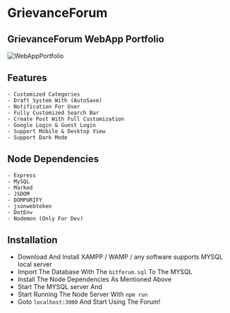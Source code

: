 # GrievanceForum

## GrievanceForum WebApp Portfolio
![WebAppPortfolio](https://github.com/ManojTGN/GrievanceForum/blob/main/public/images/AppPortfolio.jpg?raw=true)

## Features
    - Customized Categories
    - Draft System With (AutoSave)
    - Notification For User
    - Fully Customized Search Bar
    - Create Post With Full Customization
    - Google Login & Guest Login
    - Support Mobile & Desktop View
    - Support Dark Mode

## Node Dependencies
	- Express
    - MySQL
    - Marked
    - JSDOM
    - DOMPURIFY
    - jsonwebtoken
    - DotEnv
    - Nodemon (Only For Dev)

## Installation
- Download And Install XAMPP / WAMP / any software supports MYSQL local server
- Import The Database With The `bitforum.sql` To The MYSQL
- Install The Node Dependencies As Mentioned Above
- Start The MYSQL server And 
- Start Running The Node Server With `npm run`
- Goto `localhost:3000` And Start Using The Forum!
